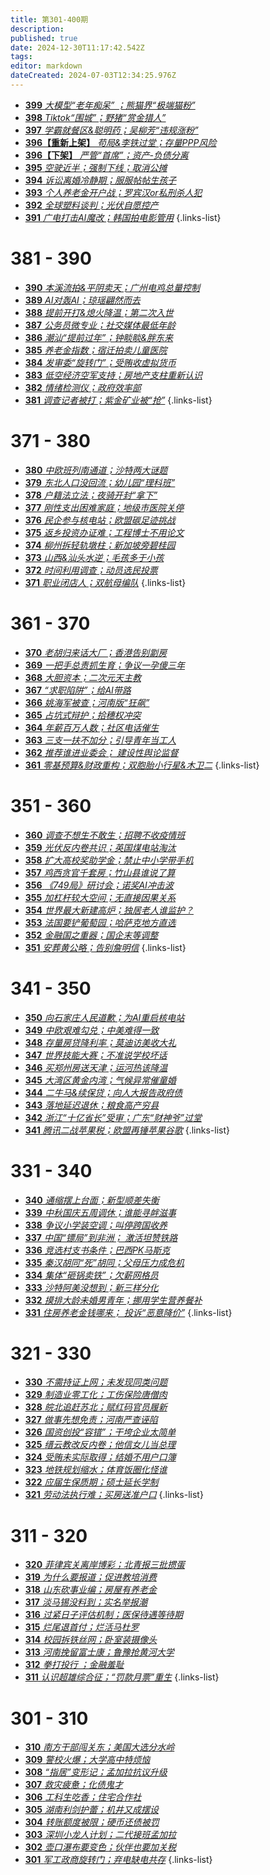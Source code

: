 ```yaml
---
title: 第301-400期
description: 
published: true
date: 2024-12-30T11:17:42.542Z
tags: 
editor: markdown
dateCreated: 2024-07-03T12:34:25.976Z
---
```


<!--
# 391 - 400

- [**400** **](./301-400/400.md)-->
- [**399** *大模型“老年痴呆” ；熊猫界“极端猫粉”*](./301-400/399.md)
- [**398** *Tiktok“围城”；野猪“赏金猎人”*](./301-400/398.md)
- [**397** *学霸就餐区&聪明药；吴柳芳“违规涨粉”*](./301-400/397.md)
- [**396【重新上架】** *苟局&李铁过堂；存量PPP风险*](./301-400/396.md)
- [**396【下架】** *严管“首席”；资产-负债分离*](./301-400/396-1.md)
- [**395** *空驶近半；强制下线；取消公摊*](./301-400/395.md)
- [**394** *诉讼离婚冷静期；服服帖帖生孩子*](./301-400/394.md)
- [**393** *个人养老金开户战；罗宾汉or私刑杀人犯*](./301-400/393.md)
- [**392** *全球塑料谈判；光伏自愿控产*](./301-400/392.md)
- [**391** *广电打击AI魔改；韩国拍电影管用*](./301-400/391.md)
{.links-list}

# 381 - 390

- [**390** *本溪流拍&平阴卖天；广州电鸡总量控制*](./301-400/390.md)
- [**389** *AI对轰AI；琼瑶翩然而去*](./301-400/389.md)
- [**388** *提前开打&熄火降温；第二次入世*](./301-400/388.md)
- [**387** *公务员微专业；社交媒体最低年龄*](./301-400/387.md)
- [**386** *潮汕“提前过年”；钟睒睒&胖东来*](./301-400/386.md)
- [**385** *养老金指数；宿迁拍卖儿童医院*](./301-400/385.md)
- [**384** *发审委“旋转门”；受贿收虚拟货币*](./301-400/384.md)
- [**383** *低空经济空军支持；房地产支柱重新认识*](./301-400/383.md)
- [**382** *情绪检测仪；政府效率部*](./301-400/382.md)
- [**381** *调查记者被打；紫金矿业被“抢”*](./301-400/381.md)
{.links-list}

# 371 - 380

- [**380** *中欧班列南通道；沙特两大谜题*](./301-400/380.md)
- [**379** *东北人口没回流；幼儿园“理科班”*](./301-400/379.md)
- [**378** *户籍法立法；夜骑开封“拿下”*](./301-400/378.md)
- [**377** *刚性支出困难家庭；地级市医院关停*](./301-400/377.md)
- [**376** *民企参与核电站；欧盟碳足迹挑战*](./301-400/376.md)
- [**375** *返乡投资办证难；工程博士不用论文*](./301-400/375.md)
- [**374** *柳州拆轻轨墩柱；新加坡旁碧桂园*](./301-400/374.md)
- [**373** *山西&汕头水逆；毛孩多于小孩*](./301-400/373.md)
- [**372** *时间利用调查；动员选民投票*](./301-400/372.md)
- [**371** *职业闭店人；双航母编队*](./301-400/371.md)
{.links-list}

# 361 - 370

- [**370** *老胡归来话大厂；香港告别劏房*](./301-400/370.md)
- [**369** *一把手总责抓生育；争议一孕傻三年*](./301-400/369.md)
- [**368** *大胆资本；二次元天主教*](./301-400/368.md)
- [**367** *“求职陷阱”；给AI带路*](./301-400/367.md)
- [**366** *姚海军被查；河南版“狂飙”*](./301-400/366.md)
- [**365** *占坑式辩护；拾穗权冲突*](./301-400/365.md)
- [**364** *年薪百万人数；社区电话催生*](./301-400/364.md)
- [**363** *三支一扶不加分；引导青年当工人*](./301-400/363.md)
- [**362** *推荐谁进业委会； 建设性舆论监督*](./301-400/362.md)
- [**361** *零基预算&财政重构；双胞胎小行星&木卫二*](./301-400/361.md)
{.links-list}

# 351 - 360

- [**360** *调查不想生不敢生；招聘不收疫情班*](./301-400/360.md)
- [**359** *光伏反内卷共识；英国煤电站淘汰*](./301-400/359.md)
- [**358** *扩大高校奖助学金；禁止中小学带手机*](./301-400/358.md)
- [**357** *鸡西贪官千套房；竹山县谁说了算*](./301-400/357.md)
- [**356** *《749局》研讨会；诺奖AI冲击波*](./301-400/356.md)
- [**355** *加杠杆较大空间；无直接因果关系*](./301-400/355.md)
- [**354** *世界最大新建高炉；独居老人谁监护？*](./301-400/354.md)
- [**353** *法国要铲葡萄园；哈萨克地方直选*](./301-400/353.md)
- [**352** *金融国之重器；国企末等调整*](./301-400/352.md)
- [**351** *安葬黄公略；告别詹明信*](./301-400/351.md)
{.links-list}

# 341 - 350

- [**350** *向石家庄人民道歉；为AI重启核电站*](./301-400/350.md)
- [**349** *中欧艰难勾兑；中美难得一致*](./301-400/349.md)
- [**348** *存量房贷降利率；莫迪访美收大礼*](./301-400/348.md)
- [**347** *世界技能大赛；不准说学校坏话*](./301-400/347.md)
- [**346** *买郑州房送天津；运河热该降温*](./301-400/346.md)
- [**345** *大湾区黄金内湾；气候异常催童婚*](./301-400/345.md)
- [**344** *二牛马&续保贷；向人大报告政府债*](./301-400/344.md)
- [**343** *落地延迟退休；粮食高产穷县*](./301-400/343.md)
- [**342** *浙江“十亿省长”受审；广东“财神爷”过堂*](./301-400/342.md)
- [**341** *腾讯二战苹果税；欧盟再锤苹果谷歌*](./301-400/341.md)
{.links-list}

# 331 - 340

- [**340** *通缩摆上台面；新型顺差失衡*](./301-400/340.md)
- [**339** *中秋国庆五周调休；谁能寻衅滋事*](./301-400/339.md)
- [**338** *争议小学装空调；叫停跨国收养*](./301-400/338.md)
- [**337** *中国“镖局”到非洲； 激活坦赞铁路*](./301-400/337.md)
- [**336** *竞选村支书条件；巴西PK马斯克*](./301-400/336.md)
- [**335** *秦汉胡同“死”胡同；父母压力成危机*](./301-400/335.md)
- [**334** *集体“砸锅卖铁”；欠薪网格员*](./301-400/334.md)
- [**333** *沙特阿美没想到；新三样分化*](./301-400/333.md)
- [**332** *摸排大龄未婚男青年；挪用学生营养餐补*](./301-400/332.md)
- [**331** *住房养老金钱哪来； 投诉“恶意降价”*](./301-400/331.md)
{.links-list}

# 321 - 330

- [**330** *不需持证上网；未发现同类问题*](./301-400/330.md)
- [**329** *制造业零工化；工伤保险唐僧肉*](./301-400/329.md)
- [**328** *皖北追赶苏北；赋红码官员履新*](./301-400/328.md)
- [**327** *做事先想免责；河南严查诬陷*](./301-400/327.md)
- [**326** *国资创投“容错”；干垮企业太简单*](./301-400/326.md)
- [**325** *缙云教改反内卷；他信女儿当总理*](./301-400/325.md)
- [**324** *受贿未实际取得；结婚不用户口簿*](./301-400/324.md)
- [**323** *地铁规划缩水；体育饭圈化怪谁*](./301-400/323.md)
- [**322** *应届生保质期；硕士延长学制*](./301-400/322.md)
- [**321** *劳动法执行难；买房送准户口*](./301-400/321.md)
{.links-list}

# 311 - 320

- [**320** *菲律宾关离岸博彩；北青报三批掼蛋*](./301-400/320.md)
- [**319** *为什么要报道；促进教培消费*](./301-400/319.md)
- [**318** *山东砍事业编；房屋有养老金*](./301-400/318.md)
- [**317** *淡马锡没料到；实名举报潮*](./301-400/317.md)
- [**316** *过紧日子评估机制；医保待遇等待期*](./301-400/316.md)
- [**315** *烂尾退首付；烂活马杜罗*](./301-400/315.md)
- [**314** *校园拆铁丝网；卧室装摄像头*](./301-400/314.md)
- [**313** *河南挽留富士康；鲁豫抢黄河大学*](./301-400/313.md)
- [**312** *拳打投行 ；金融羞耻*](./301-400/312.md)
- [**311** *认识超雄综合征；“罚款月票”重生*](./301-400/311.md)
{.links-list}

# 301 - 310

- [**310** *南方干部闯关东；美国大选分水岭*](./301-400/310.md)
- [**309** *警校火爆；大学高中特烦恼*](./301-400/309.md)
- [**308** *“指居”变形记；孟加拉抗议升级*](./301-400/308.md)
- [**307** *救灾疲惫；化债鬼才*](./301-400/307.md)
- [**306** *工科生吃香；住宅合作社*](./301-400/306.md)
- [**305** *湖南利剑护蕾；机井又成摆设*](./301-400/305.md)
- [**304** *转账额度被限；硬币还债被罚*](./301-400/304.md)
- [**303** *深圳小龙人计划；二代接班孟加拉*](./301-400/303.md)
- [**302** *壶口瀑布要变色；伙伴也要加关税*](./301-400/302.md)
- [**301** *军工政商旋转门；弃电缺电共存*](./301-400/301.md)
{.links-list}
